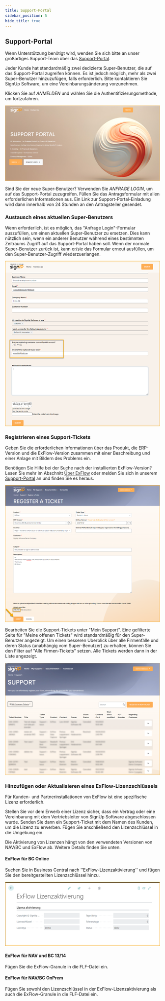 ```yaml
---
title: Support-Portal
sidebar_position: 5
hide_title: true
---
```

## Support-Portal

Wenn Unterstützung benötigt wird, wenden Sie sich bitte an unser großartiges Support-Team über das [Support-Portal](https://support.signupsoftware.com/).

Jeder Kunde hat standardmäßig zwei dedizierte Super-Benutzer, die auf das Support-Portal zugreifen können. Es ist jedoch möglich, mehr als zwei Super-Benutzer hinzuzufügen, falls erforderlich. Bitte kontaktieren Sie SignUp Software, um eine Vereinbarungsänderung vorzunehmen.

Klicken Sie auf *ANMELDEN* und wählen Sie die Authentifizierungsmethode, um fortzufahren.

![Support-Portal](./../../images/support-portal-sign-in-001.png)

Sind Sie der neue Super-Benutzer? Verwenden Sie *ANFRAGE LOGIN*, um auf das Support-Portal zuzugreifen. Füllen Sie das Antragsformular mit allen erforderlichen Informationen aus. Ein Link zur Support-Portal-Einladung wird dann innerhalb von 24 Stunden an den Antragsteller gesendet.

### Austausch eines aktuellen Super-Benutzers

Wenn erforderlich, ist es möglich, das "Anfrage Login"-Formular auszufüllen, um einen aktuellen Super-Benutzer zu ersetzen. Dies kann nützlich sein, wenn ein anderer Benutzer während eines bestimmten Zeitraums Zugriff auf das Support-Portal haben soll. Wenn der normale Super-Benutzer zurück ist, kann er/sie das Formular erneut ausfüllen, um den Super-Benutzer-Zugriff wiederzuerlangen.

![Austausch eines aktuellen Super-Benutzers](./../../images/support-portal-replace-a-super-user-002.png)

### Registrieren eines Support-Tickets

Geben Sie die erforderlichen Informationen über das Produkt, die ERP-Version und die ExFlow-Version zusammen mit einer Beschreibung und einer Anlage mit Bildern des Problems ein.

Benötigen Sie Hilfe bei der Suche nach der installierten ExFlow-Version? Lesen Sie mehr im Abschnitt [Über ExFlow](https://support.signupsoftware.com/help-and-support/about-exflow/) oder melden Sie sich in unserem [Support-Portal](https://support.signupsoftware.com/knowledgebase/find-exflow-version/) an und finden Sie es heraus.

![Registrieren eines Tickets](./../../images/support-portal-register-a-ticket-003.png)

Bearbeiten Sie die Support-Tickets unter "Mein Support". Eine gefilterte Seite für "Meine offenen Tickets" wird standardmäßig für den Super-Benutzer angezeigt. Um einen besseren Überblick über alle Firmenfälle und deren Status (unabhängig vom Super-Benutzer) zu erhalten, können Sie den Filter auf "Alle Firmen-Tickets" setzen. Alle Tickets werden dann in der Liste angezeigt.

![Mein Support - Alle Firmen-Tickets](./../../images/support-portal-all-company-tickets-004.png)

### Hinzufügen oder Aktualisieren eines ExFlow-Lizenzschlüssels

Für Kunden- und Partnerinstallationen von ExFlow ist eine spezifische Lizenz erforderlich.

Stellen Sie vor dem Erwerb einer Lizenz sicher, dass ein Vertrag oder eine Vereinbarung mit dem Vertriebsleiter von SignUp Software abgeschlossen wurde. Senden Sie dann ein Support-Ticket mit dem Namen des Kunden, um die Lizenz zu erwerben. Fügen Sie anschließend den Lizenzschlüssel in die Umgebung ein.

Die Aktivierung von Lizenzen hängt von den verwendeten Versionen von NAV/BC und ExFlow ab. Weitere Details finden Sie unten.

#### ExFlow für BC Online

Suchen Sie in Business Central nach ''ExFlow-Lizenzaktivierung'' und fügen Sie den bereitgestellten Lizenzschlüssel hinzu.

![Lizenzschlüssel](./../../images/support-portal-license-key.png)<br/>

#### ExFlow für NAV und BC 13/14

Fügen Sie die ExFlow-Granule in die FLF-Datei ein.<br/>

#### ExFlow für NAV/BC OnPrem

Fügen Sie sowohl den Lizenzschlüssel in der ExFlow-Lizenzaktivierung als auch die ExFlow-Granule in die FLF-Datei ein.<br/>

